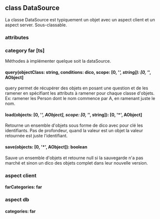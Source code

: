 ## class DataSource

La classe DataSource est typiquement un objet avec un aspect client et un aspect server.
Sous-classable.

### attributes

### category far [ts]
Méthodes à implémenter quelque soit la dataSource.

#### query(objectClass: string, conditions: dico, scope: [0, '*', string]): [0, '*', AObject]
query permet de récupérer des objets en posant une question et de les ramener en spécifiant les attributs à ramener pour chaque classe d'objets.
Ex: ramener les Person dont le nom commence par A, en ramenant juste le nom.

#### load(objects: [0, '*', AObject], scope: [0, '*', string]): [0, '*', AObject]
Retourne un ensemble d'objets sous forme de dico avec pour clé les identifiants.
Pas de profondeur, quand la valeur est un objet la valeur retournée est juste l'identifiant.

#### save(objects: [0, '*', AObject]): boolean
Sauve un ensemble d'objets et retourne null si la sauvegarde n'a pas marché et sinon un dico des objets complet dans leur nouvelle version.

### aspect client
#### farCategories: far

### aspect db
#### categories: far
